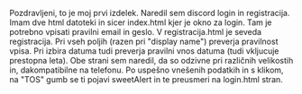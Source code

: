 Pozdravljeni,
to je moj prvi izdelek. 
Naredil sem discord login in registracija.
Imam dve html datoteki in sicer index.html kjer je okno za login. Tam je potrebno vpisati pravilni email in geslo.
V registracija.html je seveda registracija. Pri vseh poljih (razen pri "display name") preverja pravilnost vpisa.
Pri izbira datuma tudi preverja pravilni vnos datuma (tudi vkljucuje prestopna leta).
Obe strani sem naredil, da so odzivne pri različnih velikostih in, dakompatibilne na telefonu.
Po uspešno vnešenih podatkih in s klikom, na "TOS" gumb se ti pojavi sweetAlert in te preusmeri na login.html stran.



